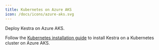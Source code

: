 ```yaml
---
title: Kubernetes on Azure AKS
icon: /docs/icons/azure-aks.svg
---
```


Deploy Kestra on Azure AKS.

Follow the [Kubernetes installation guide](../10.administrator-guide/02.deployment/02.kubernetes.md) to install Kestra on a Kubernetes cluster on Azure AKS.
